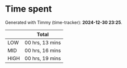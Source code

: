 # Time spent
Generated with Timmy (time-tracker): **2024-12-30 23:25**.

|      |      Total      |
|------|-----------------|
| LOW  | 00 hrs, 13 mins |
| MID  | 00 hrs, 16 mins |
| HIGH | 00 hrs, 19 mins |

